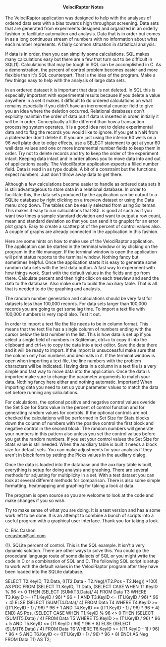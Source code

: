 <h4 align="center">VelociRaptor Notes</h4> 

The VelociRaptor application was designed to help with the analyses of ordered data sets with a bias towards high throughput screening. Data sets that are generated from experiments designed and organized in an orderly fashion to facilitate automation and analysis. Data that is in order but comes in as a long continuous stream of numbers with no information about what each number represents. A fairly common stituation in statistical analysis.

If data is in order, then you can simplify some calculations. SQL makes many calculations easy but there are a few that turn out to be difficult in SQL(1). Calculations that may be tough in SQL can be accomplished in C. As a demonstration, the percent of control problem becomes easier and more flexible than it's SQL counterpart. That is the idea of the program. Make a few things easy to help with the analysis of large data sets.

In an ordered dataset it is important that data is not deleted. In SQL this is especially important with experimental results because if you delete a value anywhere in a set it makes it difficult to do ordered calculations on what remains especially if you didn't have an incremental counter field to give you an idea where the deletion occurred. Relational databases don't explicitly maintain the order of data but if data is inserted in order, initially it will be in order. Conceptually a little different than how a transaction processing system operates. It is a good idea not to delete experimental data and to flag the records you would like to ignore. If you get a NaN from a platereader don't delete it. If you are just using the interior 60 wells on a 96 well plate due to edge effects, use a SELECT statement to get at your 60 well data values and one or more incremental number fields to keep them in order. Try not to delete records and try to keep the order of the experiment intact. Keeping data intact and in order allows you to move data into and out of applications easily. The VelociRaptor application expects a filled number field. Data is read in as type double. A bit of a constraint but the functions expect numbers. Just don't throw away data to get there. 

Although a few calculations become easier to handle as ordered data sets it is still advantageous to store data in a relational database. In order to facilitate this, the data sets produced by the application can be output to a SQLite database by right clicking on a treeview dataset or using the Data menu drop down. The tables can be easily selected from using Sqliteman. This makes it easy to run calculations that SQL is good at such as if you want two times a sample standard deviation and want to output a row count, mean and standard deviation so that you can send it to gnuplot for an error plot graph. Easy to create a scatterplot of the percent of control values also. A couple of graphs are already connected in the application in this fashion.

Here are some hints on how to make use of the VelociRaptor application. The application can be started in the terminal window or by clicking on the program in the file manager. If the terminal window is open the application will print status reports to the terminal window. Nothing fancy but sometimes helpful. Once the application starts it is easy to generate some random data sets with the test data button. A fast way to experiment with how things work. Start with the default values in the fields and go from there. Calculate percent and then right click on each treeview and send the data to the database. Also make sure to build the auxiliary table. That is all that is needed to do the graphing and analysis.

The random number generation and calculations should be very fast for datasets less than 100,000 records. For data sets larger than 100,000 records you are going to get some lag time. To import a text file with 100,000 numbers is very rapid also. Test it out.
 
In order to import a text file the file needs to be in column format. This means that the text file has a single column of numbers ending with the cursor below the last number in the list. This is how data is set up if you select a single field of numbers in Sqliteman, ctrl+c to copy it into the clipboard and ctrl+v to copy the data into a text editor. Save the data there and it will be ready to import. If the import is unsuccessful make sure that the column only has numbers and decimals in it. If the terminal window is open when importing a text file, the line numbers with the problem characters will be indicated. Having data in a column in a text file is a very simple and fast way to move data into the application. Once the data is imported make sure to change the parameter arguments to match your data. Nothing fancy here either and nothing automatic. Important! When importing data you need to set up your parameter values to match the data set before running any calculations. 

For calculations, the optional positive and negative control values overide the Set Size for Stats value in the percent of control function and for generating random values for controls. If the optional controls are not checked the calculations will be performed in Set Size for Stats blocks down the column of numbers with the positive control the first block and negative control in the second block. The random numbers will generate your numbers in this pattern also unless you set the control values before you get the random numbers. If you set your control values the Set Size for Stats value is still needed. When the auxiliary table is built it needs a block size for default sets. You can make adjustments for your analysis if they aren't in block form by setting the Picks values in the auxiliary dialog. 

Once the data is loaded into the database and the auxiliary table is built, everything is setup for doing analysis and graphing. There are several methods for adjusting for multiplicity in a set. With a test dataset you can look at several different methods for comparison. There is also some simple formatting, heatmapping and graphing for taking a look at data. 

The program is open source so you are welcome to look at the code and make changes if you so wish.

Try to make sense of what you are doing. It is a test version and has a some work left to be done. It is an attempt to combine a bunch of scripts into a useful program with a graphical user interface. Thank you for taking a look.

C. Eric Cashon    
cecashon@aol.com

(1). SQLite percent of control. This is the SQL example. It isn't a very dynamic solution. There are other ways to solve this. You could go the procedural language route of some dialects of SQL or you might write the code in C or a combination of SQL and C. The following SQL script is setup to work with the default values in the VelociRaptor program after they have been loaded into the SQLite database.

SELECT T2.KeyID, T2.Data, (((T2.Data - T2.Neg)/(T2.Pos - T2.Neg)) *100) AS POC FROM (SELECT T1.KeyID, T1.Data,  (SELECT CASE WHEN T1.KeyID % 96 <> 0 THEN (SELECT (SUM(T3.Data)/ 4) FROM Data T3 WHERE T3.KeyID >= (T1.KeyID / 96) * 96 + 1 AND T3.KeyID <= (T1.KeyID / 96) * 96 + 4) ELSE (SELECT (SUM(T4.Data)/ 4) FROM Data T4 WHERE T4.KeyID >= ((T1.KeyID - 1) / 96) * 96 + 1 AND T4.KeyID <= ((T1.KeyID - 1) / 96) * 96 + 4) END) AS Pos, (SELECT CASE WHEN T1.KeyID % 96 <> 0 THEN (SELECT (SUM(T5.Data) / 4) FROM Data T5 WHERE T5.KeyID >= (T1.KeyID / 96) * 96 + 5 AND T5.KeyID <= (T1.KeyID / 96) * 96 + 8) ELSE (SELECT (SUM(T6.Data) / 4) FROM Data T6 WHERE T6.KeyID >= ((T1.KeyID - 1) / 96) * 96 + 5 AND T6.KeyID <= ((T1.KeyID - 1) / 96) * 96 + 8) END) AS Neg FROM Data T1) AS T2;



